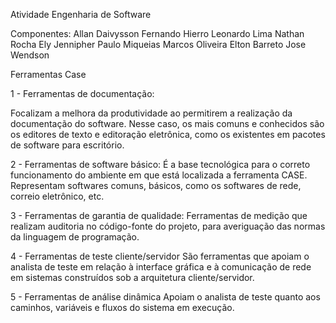 Atividade Engenharia de Software

Componentes: Allan Daivysson
Fernando Hierro
Leonardo Lima
Nathan Rocha
Ely Jennipher
Paulo Miqueias
Marcos Oliveira
Elton Barreto
Jose Wendson 

Ferramentas Case

1 - Ferramentas de documentação: 

Focalizam a melhora da produtividade ao permitirem a realização da documentação do software. Nesse caso, os mais comuns e conhecidos são os editores de texto e editoração eletrônica, como os existentes em pacotes de software para escritório.

2 - Ferramentas de software básico:
É a base tecnológica para o correto funcionamento do ambiente em que está localizada a ferramenta CASE. Representam softwares comuns, básicos, como os softwares de rede, correio eletrônico, etc.

3 - Ferramentas de garantia de qualidade:
Ferramentas de medição que realizam auditoria no código-fonte do projeto, para averiguação das normas da linguagem de programação.

4 - Ferramentas de teste cliente/servidor
São ferramentas que apoiam o analista de teste em relação à interface gráfica e à comunicação de rede em sistemas construídos sob a arquitetura cliente/servidor.

5 - Ferramentas de análise dinâmica 
Apoiam o analista de teste quanto aos caminhos, variáveis e fluxos do sistema em execução.
